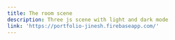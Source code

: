 ```yaml
---
title: The room scene
description: Three js scene with light and dark mode
link: 'https://portfolio-jinesh.firebaseapp.com/'
---
```


